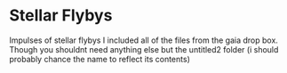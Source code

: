 # Stellar Flybys
Impulses of stellar flybys 
I included all of the files from the gaia drop box. Though you shouldnt need anything else but the untitled2 folder (i should probably chance the name to reflect its contents) 
